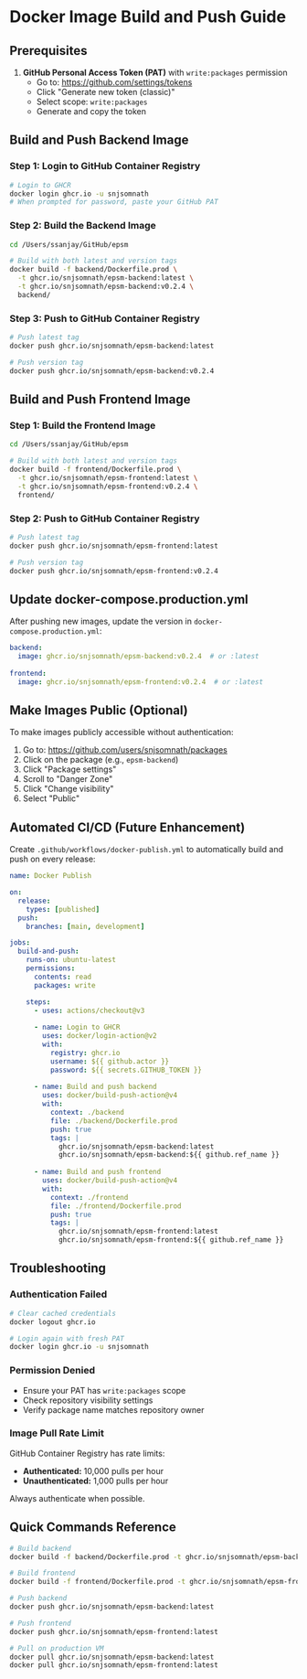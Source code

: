# Docker Image Build and Push Guide

## Prerequisites

1. **GitHub Personal Access Token (PAT)** with `write:packages` permission
   - Go to: https://github.com/settings/tokens
   - Click "Generate new token (classic)"
   - Select scope: `write:packages`
   - Generate and copy the token

## Build and Push Backend Image

### Step 1: Login to GitHub Container Registry

```bash
# Login to GHCR
docker login ghcr.io -u snjsomnath
# When prompted for password, paste your GitHub PAT
```

### Step 2: Build the Backend Image

```bash
cd /Users/ssanjay/GitHub/epsm

# Build with both latest and version tags
docker build -f backend/Dockerfile.prod \
  -t ghcr.io/snjsomnath/epsm-backend:latest \
  -t ghcr.io/snjsomnath/epsm-backend:v0.2.4 \
  backend/
```

### Step 3: Push to GitHub Container Registry

```bash
# Push latest tag
docker push ghcr.io/snjsomnath/epsm-backend:latest

# Push version tag
docker push ghcr.io/snjsomnath/epsm-backend:v0.2.4
```

## Build and Push Frontend Image

### Step 1: Build the Frontend Image

```bash
cd /Users/ssanjay/GitHub/epsm

# Build with both latest and version tags
docker build -f frontend/Dockerfile.prod \
  -t ghcr.io/snjsomnath/epsm-frontend:latest \
  -t ghcr.io/snjsomnath/epsm-frontend:v0.2.4 \
  frontend/
```

### Step 2: Push to GitHub Container Registry

```bash
# Push latest tag
docker push ghcr.io/snjsomnath/epsm-frontend:latest

# Push version tag
docker push ghcr.io/snjsomnath/epsm-frontend:v0.2.4
```

## Update docker-compose.production.yml

After pushing new images, update the version in `docker-compose.production.yml`:

```yaml
backend:
  image: ghcr.io/snjsomnath/epsm-backend:v0.2.4  # or :latest
  
frontend:
  image: ghcr.io/snjsomnath/epsm-frontend:v0.2.4  # or :latest
```

## Make Images Public (Optional)

To make images publicly accessible without authentication:

1. Go to: https://github.com/users/snjsomnath/packages
2. Click on the package (e.g., `epsm-backend`)
3. Click "Package settings"
4. Scroll to "Danger Zone"
5. Click "Change visibility"
6. Select "Public"

## Automated CI/CD (Future Enhancement)

Create `.github/workflows/docker-publish.yml` to automatically build and push on every release:

```yaml
name: Docker Publish

on:
  release:
    types: [published]
  push:
    branches: [main, development]

jobs:
  build-and-push:
    runs-on: ubuntu-latest
    permissions:
      contents: read
      packages: write

    steps:
      - uses: actions/checkout@v3
      
      - name: Login to GHCR
        uses: docker/login-action@v2
        with:
          registry: ghcr.io
          username: ${{ github.actor }}
          password: ${{ secrets.GITHUB_TOKEN }}
      
      - name: Build and push backend
        uses: docker/build-push-action@v4
        with:
          context: ./backend
          file: ./backend/Dockerfile.prod
          push: true
          tags: |
            ghcr.io/snjsomnath/epsm-backend:latest
            ghcr.io/snjsomnath/epsm-backend:${{ github.ref_name }}
      
      - name: Build and push frontend
        uses: docker/build-push-action@v4
        with:
          context: ./frontend
          file: ./frontend/Dockerfile.prod
          push: true
          tags: |
            ghcr.io/snjsomnath/epsm-frontend:latest
            ghcr.io/snjsomnath/epsm-frontend:${{ github.ref_name }}
```

## Troubleshooting

### Authentication Failed

```bash
# Clear cached credentials
docker logout ghcr.io

# Login again with fresh PAT
docker login ghcr.io -u snjsomnath
```

### Permission Denied

- Ensure your PAT has `write:packages` scope
- Check repository visibility settings
- Verify package name matches repository owner

### Image Pull Rate Limit

GitHub Container Registry has rate limits:
- **Authenticated:** 10,000 pulls per hour
- **Unauthenticated:** 1,000 pulls per hour

Always authenticate when possible.

## Quick Commands Reference

```bash
# Build backend
docker build -f backend/Dockerfile.prod -t ghcr.io/snjsomnath/epsm-backend:latest backend/

# Build frontend  
docker build -f frontend/Dockerfile.prod -t ghcr.io/snjsomnath/epsm-frontend:latest frontend/

# Push backend
docker push ghcr.io/snjsomnath/epsm-backend:latest

# Push frontend
docker push ghcr.io/snjsomnath/epsm-frontend:latest

# Pull on production VM
docker pull ghcr.io/snjsomnath/epsm-backend:latest
docker pull ghcr.io/snjsomnath/epsm-frontend:latest
```
